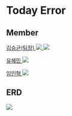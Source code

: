 <h1>Today Error</h1>

<h2>Member</h2>
<a href="링크">
<p>김승균(팀장)
<img src="https://img.shields.io/badge/SpringBoot-6DB33F?style=flat-square&logo=springboot&logoColor=white"/>
<img src="https://img.shields.io/badge/PhotoShop-31A8FF?style=flat-square&logo=AdobePhotoshop&logoColor=white"/>
</p>
</a>
<a href="링크">
<p>유혜민
<img src="https://img.shields.io/badge/SpringBoot-6DB33F?style=flat-square&logo=springboot&logoColor=white"/></p>
</a>
<a href="https://github.com/Dplo1514">
<p>임인혁
<img src="https://img.shields.io/badge/SpringBoot-6DB33F?style=flat-square&logo=springboot&logoColor=white"/></p>
</a>

<h2>ERD</h2>
<img src="https://img.shields.io/badge/SpringBoot-6DB33F?style=flat-square&logo=springboot&logoColor=white"/></p>
